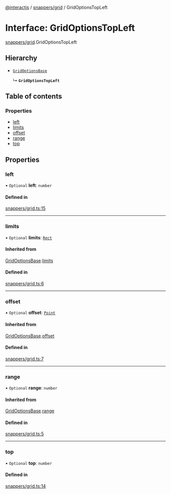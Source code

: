 [@interactjs](../README.md) / [snappers/grid](../modules/snappers_grid.md) / GridOptionsTopLeft

# Interface: GridOptionsTopLeft

[snappers/grid](../modules/snappers_grid.md).GridOptionsTopLeft

## Hierarchy

- [`GridOptionsBase`](snappers_grid.GridOptionsBase.md)

  ↳ **`GridOptionsTopLeft`**

## Table of contents

### Properties

- [left](snappers_grid.GridOptionsTopLeft.md#left)
- [limits](snappers_grid.GridOptionsTopLeft.md#limits)
- [offset](snappers_grid.GridOptionsTopLeft.md#offset)
- [range](snappers_grid.GridOptionsTopLeft.md#range)
- [top](snappers_grid.GridOptionsTopLeft.md#top)

## Properties

### left

• `Optional` **left**: `number`

#### Defined in

[snappers/grid.ts:15](https://github.com/ehtick/interact.js/blob/d3d4746/packages/@interactjs/snappers/grid.ts#L15)

___

### limits

• `Optional` **limits**: [`Rect`](core_types.Rect.md)

#### Inherited from

[GridOptionsBase](snappers_grid.GridOptionsBase.md).[limits](snappers_grid.GridOptionsBase.md#limits)

#### Defined in

[snappers/grid.ts:6](https://github.com/ehtick/interact.js/blob/d3d4746/packages/@interactjs/snappers/grid.ts#L6)

___

### offset

• `Optional` **offset**: [`Point`](core_types.Point.md)

#### Inherited from

[GridOptionsBase](snappers_grid.GridOptionsBase.md).[offset](snappers_grid.GridOptionsBase.md#offset)

#### Defined in

[snappers/grid.ts:7](https://github.com/ehtick/interact.js/blob/d3d4746/packages/@interactjs/snappers/grid.ts#L7)

___

### range

• `Optional` **range**: `number`

#### Inherited from

[GridOptionsBase](snappers_grid.GridOptionsBase.md).[range](snappers_grid.GridOptionsBase.md#range)

#### Defined in

[snappers/grid.ts:5](https://github.com/ehtick/interact.js/blob/d3d4746/packages/@interactjs/snappers/grid.ts#L5)

___

### top

• `Optional` **top**: `number`

#### Defined in

[snappers/grid.ts:14](https://github.com/ehtick/interact.js/blob/d3d4746/packages/@interactjs/snappers/grid.ts#L14)
